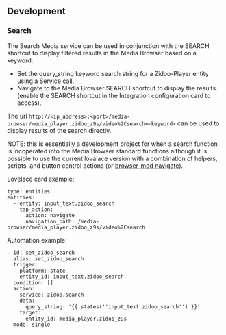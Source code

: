 ## Development

### Search

The Search Media service can be used in conjunction with the SEARCH shortcut to display filtered results in the Media Browser based on a keyword.

* Set the query_string keyword search string for a Zidoo-Player entity using a Service call.
* Navigate to the Media Browser SEARCH shortcut to display the results. (enable the SEARCH shortcut in the Integration configuration card to access). 

The url `http://<ip_address>:<port>/media-browser/media_player.zidoo_z9s/video%2Csearch=<keyword>` can be used to display results of the search directly.

NOTE:  this is essentially a development project for when a search function is incoperated into the Media Browser standard functions although it is possible to use the current lovalace version with a combination of helpers, scripts, and button control actions (or [browser-mod navigate](https://github.com/thomasloven/hass-browser_mod)). 

Lovelace card example:
```
type: entities
entities:
  - entity: input_text.zidoo_search
    tap_action:
      action: navigate
      navigation_path: /media-browser/media_player.zidoo_z9s/video%2Csearch
```
Automation example:
```
- id: set_zidoo_search
  alias: set_zidoo_search
  trigger:
  - platform: state
    entity_id: input_text.zidoo_search
  condition: []
  action:
  - service: zidoo.search
    data:
      query_string: '{{ states(''input_text.zidoo_search'') }}'
    target:
      entity_id: media_player.zidoo_z9s
  mode: single
```


